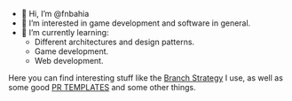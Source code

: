 - 👋 Hi, I’m @fnbahia
- 👀 I’m interested in game development and software in general.
- 🌱 I’m currently learning:
  * Different architectures and design patterns.
  * Game development.
  * Web development.

Here you can find interesting stuff like the [Branch Strategy](REPO_STRATEGY.md) I use, as well as some good [PR TEMPLATES](/PR_TEMPLATES/README.md) and some other things.
